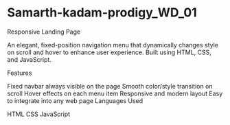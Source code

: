 # Samarth-kadam-prodigy_WD_01
Responsive Landing Page

An elegant, fixed-position navigation menu that dynamically changes style on scroll and hover to enhance user experience. Built using HTML, CSS, and JavaScript.

Features

Fixed navbar always visible on the page
Smooth color/style transition on scroll
Hover effects on each menu item
Responsive and modern layout
Easy to integrate into any web page
Languages Used

HTML
CSS
JavaScript
